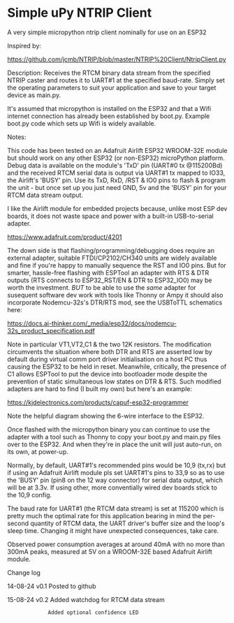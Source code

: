# Simple uPy NTRIP Client
A very simple micropython ntrip client nominally for use on an ESP32

Inspired by:

  https://github.com/jcmb/NTRIP/blob/master/NTRIP%20Client/NtripClient.py

Description:
Receives the RTCM binary data stream from the specified NTRIP caster and routes it to
UART#1 at the specified baud-rate. Simply set the operating parameters to suit your
application and save to your target device as main.py.

   It's assumed that micropython is installed on the ESP32 and that a Wifi internet
   connection has already been established by boot.py. Example boot.py code which sets
   up Wifi is widely available.

 Notes:
 
   This code has been tested on an Adafruit Airlift ESP32 WROOM-32E module but should
   work on any other ESP32 (or non-ESP32) microPython platform. Debug data is available
   on the module's 'TxD' pin (UART#0 tx @115200Bd) and the received RTCM serial data is
   output via UART#1 tx mapped to IO33, the Airlift's 'BUSY' pin. Use its TxD, RxD,
   /RST & IO0 pins to flash & program the unit - but once set up you just need GND, 5v
   and the 'BUSY' pin for your RTCM data stream output.

   I like the Airlift module for embedded projects because, unlike most ESP dev
   boards, it does not waste space and power with a built-in USB-to-serial adapter.
 
   https://www.adafruit.com/product/4201

   The down side is that flashing/programming/debugging does require an external adapter,
   suitable FTDI/CP2102/CH340 units are widely available and fine if you're happy to
   manually sequence the RST and IO0 pins. But for smarter, hassle-free flashing with
   ESPTool an adapter with RTS & DTR outputs (RTS connects to ESP32_RST/EN & DTR to
   ESP32_IO0) may be worth the investment.  _BUT_ to be able to use the _same_ adapter
   for susequent software dev work with tools like Thonny or Ampy it should also
   incorporate Nodemcu-32s's DTR/RTS mod, see the USBToTTL schematics here:

   https://docs.ai-thinker.com/_media/esp32/docs/nodemcu-32s_product_specification.pdf
   
   Note in particular VT1,VT2,C1 & the two 12K resistors. The modification circumvents
   the situation where both DTR and RTS are asserted low by default during virtual
   comm port driver initialisation on a host PC thus causing the ESP32 to be held in
   reset. Meanwhile, critically, the presence of C1 allows ESPTool to put the device
   into bootloader mode despite the prevention of static simultaneous low states on
   DTR & RTS. Such modified adapters are hard to find (I built my own) but here's an
   example:

   https://kjdelectronics.com/products/capuf-esp32-programmer

   Note the helpful diagram showing the 6-wire interface to the ESP32.

   Once flashed with the micropython binary you can continue to use the adapter with
   a tool such as Thonny to copy your boot.py and main.py files over to the ESP32.
   And when they're in place the unit will just auto-run, on its own, at power-up.

   Normally, by default, UART#1's recommended pins would be 10,9 (tx,rx) but if using
   an Adafruit Airlift module pls set UART#1's pins to 33,9 so as to use the 'BUSY' pin
   (pin8 on the 12 way connector) for serial data output, which will be at 3.3v.
   If using other, more conventially wired dev boards stick to the 10,9 config.

   The baud rate for UART#1 (the RTCM data stream) is set at 115200 which is pretty
   much the optimal rate for this application bearing in mind the per-second quantity
   of RTCM data, the UART driver's buffer size and the loop's sleep time. Changing it
   might have unexpected consequences, take care.

   Observed power consumption averages at around 40mA with no more than 300mA peaks,
   measured at 5V on a WROOM-32E based Adafruit Airlift module.

 Change log
 
   14-08-24 v0.1 Posted to github
   
   15-08-24 v0.2 Added watchdog for RTCM data stream
   
                 Added optional confidence LED 
